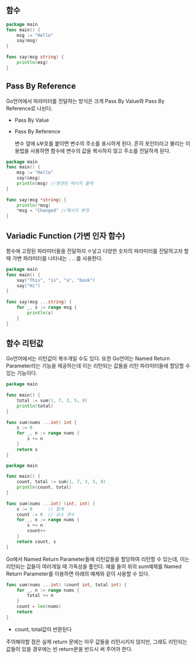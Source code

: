## 함수

```go
package main
func main() {
    msg := "Hello"
    say(msg)
}
 
func say(msg string) {
    println(msg)
}
```



## Pass By Reference

Go언어에서 파라미터를 전달하는 방식은 크게 Pass By Value와 Pass By Reference로 나뉜다.

- Pass By Value

- Pass By Reference

  변수 앞에 `&`부호를 붙이면 변수의 주소를 표시하게 된다. 흔히 포인터라고 불리는 이 용법을 사용하면 함수에 변수의 값을 복사하지 않고 주소를 전달하게 된다.

```go
package main
func main() {
    msg := "Hello"
    say(&msg)
    println(msg) //변경된 메시지 출력
}
 
func say(msg *string) {
    println(*msg)
    *msg = "Changed" //메시지 변경
}
```



## Variadic Function (가변 인자 함수)

함수에 고정된 파라미터들을 전달하지 ㅇ낳고 다양한 숫자의 파라미터를 전달하고자 할 때 가변 파라미터를 나타내는 `...`를 사용한다.

```go
package main
func main() {   
    say("This", "is", "a", "book")
    say("Hi")
}
 
func say(msg ...string) {
    for _, s := range msg {
        println(s)
    }
}
```



## 함수 리턴값

Go언어에서는 리턴값이 복수개일 수도 있다. 또한 Go언어는 Named Return Parameter라는 기능을 제공하는데 이는 리턴되는 값들을 리턴 파라미터들에 할당할 수 있는 기능이다.

```go
package main
 
func main() {
    total := sum(1, 7, 3, 5, 9)
    println(total)
}
 
func sum(nums ...int) int {
    s := 0
    for _, n := range nums {
        s += n
    }
    return s
}
```

```go
package main
 
func main() {
    count, total := sum(1, 7, 3, 5, 9)
    println(count, total)   
}
 
func sum(nums ...int) (int, int) {
    s := 0      // 합계
    count := 0  // 요소 갯수
    for _, n := range nums {
        s += n
        count++
    }
    return count, s
}
```



Go에서 Named Return Parameter들에 리턴값들을 할당하여 리턴할 수 있는데, 이는 리턴되는 값들이 여러개일 때 가독성을 톺인다. 예를 들어 위의 sum예제를 Named Return Parameter를 이용하면 아래의 예제와 같이 사용할 수 있다.

```go
func sum(nums ...int) (count int, total int) {
    for _, n := range nums {
        total += n
    }
    count = len(nums)
    return
}
```

- count, total값이 반환된다

주의해야할 점은 실제 return 문에는 아무 값들을 리턴시키지 않지만, 그래도 리턴되는 값들이 있을 경우에는 빈 return문을 반드시 써 주어야 한다.